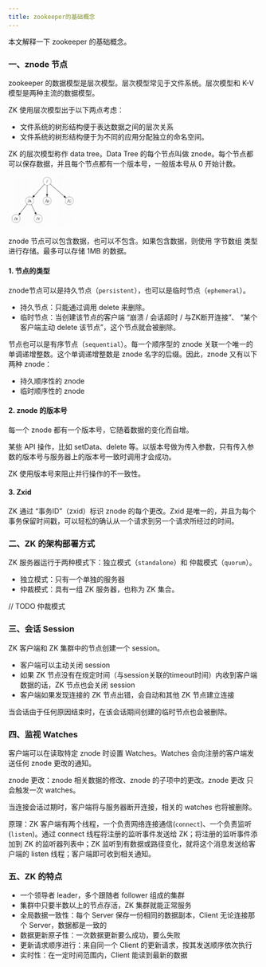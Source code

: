 ```yaml
---
title: zookeeper的基础概念
---
```


本文解释一下 zookeeper 的基础概念。

### 一、znode 节点

zookeeper 的数据模型是层次模型。层次模型常见于文件系统。层次模型和 K-V 模型是两种主流的数据模型。

ZK 使用层次模型出于以下两点考虑：

- 文件系统的树形结构便于表达数据之间的层次关系
- 文件系统的树形结构便于为不同的应用分配独立的命名空间。

ZK 的层次模型称作 data tree。Data Tree 的每个节点叫做 znode。每个节点都可以保存数据，并且每个节点都有一个版本号，一般版本号从 0 开始计数。

<img src="./image/ZK的层次数据模型.png" style="zoom:25%;" />

znode 节点可以包含数据，也可以不包含。如果包含数据，则使用 字节数组 类型进行存储。最多可以存储 1MB 的数据。

#### 1. 节点的类型

znode节点可以是持久节点（`persistent`），也可以是临时节点（`ephemeral`）。

- 持久节点：只能通过调用 delete 来删除。
- 临时节点：当创建该节点的客户端 “崩溃 / 会话超时 / 与ZK断开连接”、 “某个客户端主动 delete 该节点”，这个节点就会被删除。

节点也可以是有序节点（`sequential`）。每一个顺序型的 znode 关联一个唯一的单调递增整数。这个单调递增整数是 znode 名字的后缀。因此，znode 又有以下两种 znode：

- 持久顺序性的 znode
- 临时顺序性的 znode

#### 2. znode 的版本号

每一个 znode 都有一个版本号，它随着数据的变化而自增。

某些 API 操作，比如 setData、delete 等。以版本号做为传入参数，只有传入参数的版本号与服务器上的版本号一致时调用才会成功。

ZK 使用版本号来阻止并行操作的不一致性。

#### 3. Zxid

ZK 通过 “事务ID”（zxid）标识 znode 的每个更改。Zxid 是唯一的，并且为每个事务保留时间戳，可以轻松的确认从一个请求到另一个请求所经过的时间。

### 二、ZK 的架构部署方式

ZK 服务器运行于两种模式下：独立模式（`standalone`）和 仲裁模式（`quorum`）。

- 独立模式：只有一个单独的服务器
- 仲裁模式：具有一组 ZK 服务器，也称为 ZK 集合。

// TODO 仲裁模式

### 三、会话 Session

ZK 客户端和 ZK 集群中的节点创建一个 session。

- 客户端可以主动关闭 session
- 如果 ZK 节点没有在规定时间（与session关联的timeout时间）内收到客户端数据的话，ZK 节点也会关闭 session
- 客户端如果发现连接的 ZK 节点出错，会自动和其他 ZK 节点建立连接

当会话由于任何原因结束时，在该会话期间创建的临时节点也会被删除。

### 四、监视 Watches

客户端可以在读取特定 znode 时设置 Watches。Watches 会向注册的客户端发送任何 znode 更改的通知。

znode 更改：znode 相关数据的修改、znode 的子项中的更改。znode 更改 只会触发一次 watches。

当连接会话过期时，客户端将与服务器断开连接，相关的 watches 也将被删除。

原理：ZK 客户端有两个线程，一个负责网络连接通信(`connect`)、一个负责监听(`listen`)。通过 connect 线程将注册的监听事件发送给 ZK；将注册的监听事件添加到 ZK 的监听器列表中；ZK 监听到有数据或路径变化，就将这个消息发送给客户端的 listen 线程；客户端即可收到相关通知。

### 五、ZK 的特点

- 一个领导者 leader，多个跟随者 follower 组成的集群
- 集群中只要半数以上的节点存活，ZK 集群就能正常服务
- 全局数据一致性：每个 Server 保存一份相同的数据副本，Client 无论连接那个 Server，数据都是一致的
- 数据更新原子性：一次数据更新要么成功，要么失败
- 更新请求顺序进行：来自同一个 Client 的更新请求，按其发送顺序依次执行
- 实时性：在一定时间范围内，Client 能读到最新的数据

































